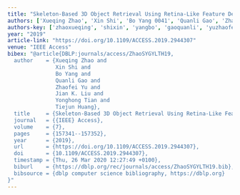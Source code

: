 ```yaml
---
title: "Skeleton-Based 3D Object Retrieval Using Retina-Like Feature Descriptor"
authors: ['Xueqing Zhao', 'Xin Shi', 'Bo Yang 0041', 'Quanli Gao', 'Zhaofei Yu', 'Jian K. Liu', 'Yonghong Tian 0001', 'Tiejun Huang']
authors-key: ['zhaoxueqing', 'shixin', 'yangbo', 'gaoquanli', 'yuzhaofei', 'k.jian', 'tianyonghong', 'huangtiejun']
year: "2019"
article-link: "https://doi.org/10.1109/ACCESS.2019.2944307"
venue: "IEEE Access"
bibex: "@article{DBLP:journals/access/ZhaoSYGYLTH19,
  author    = {Xueqing Zhao and
               Xin Shi and
               Bo Yang and
               Quanli Gao and
               Zhaofei Yu and
               Jian K. Liu and
               Yonghong Tian and
               Tiejun Huang},
  title     = {Skeleton-Based 3D Object Retrieval Using Retina-Like Feature Descriptor},
  journal   = {{IEEE} Access},
  volume    = {7},
  pages     = {157341--157352},
  year      = {2019},
  url       = {https://doi.org/10.1109/ACCESS.2019.2944307},
  doi       = {10.1109/ACCESS.2019.2944307},
  timestamp = {Thu, 26 Mar 2020 12:27:49 +0100},
  biburl    = {https://dblp.org/rec/journals/access/ZhaoSYGYLTH19.bib},
  bibsource = {dblp computer science bibliography, https://dblp.org}
}"
---
```

